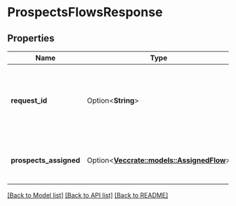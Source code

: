 # ProspectsFlowsResponse

## Properties

Name | Type | Description | Notes
------------ | ------------- | ------------- | -------------
**request_id** | Option<**String**> | A Gong request reference Id, generated for this request. Can be used for troubleshooting purposes. | [optional]
**prospects_assigned** | Option<[**Vec<crate::models::AssignedFlow>**](AssignedFlow.md)> | The flow instances assigned to the given prospects | [optional]

[[Back to Model list]](../README.md#documentation-for-models) [[Back to API list]](../README.md#documentation-for-api-endpoints) [[Back to README]](../README.md)


